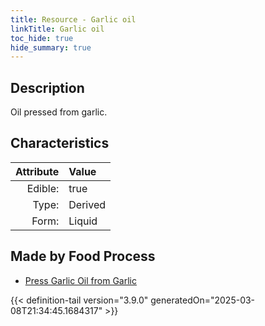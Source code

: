 ```yaml
---
title: Resource - Garlic oil
linkTitle: Garlic oil
toc_hide: true
hide_summary: true
---
```

<!-- This is generated by the MarsSim HelpGenertor, do not edit. -->

## Description
Oil pressed from garlic.

## Characteristics

| Attribute      | Value |
|--------:|:------|
|Edible:|true|
|Type:|Derived|
|Form:|Liquid|
 



## Made by Food Process

- [Press Garlic Oil from Garlic](/docs/definitions/food/press-garlic-oil-from-garlic)

    


{{< definition-tail version="3.9.0" generatedOn="2025-03-08T21:34:45.1684317" >}}


